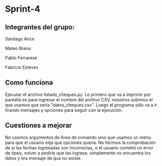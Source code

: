 # Sprint-4

## Integrantes del grupo:

Santiago Ance

Mateo Brena

Pablo Ferrarese

Fabricio Esteves


## Como funciona
Ejecutar el archivo listado_cheques.py. 
Lo primero que va a imprimir por pantalla es para ingresar el nombre del archivo CSV, nosotros subimos el que usamos que sería "datos_cheques.csv". 
Luego el programa sólo va a ir tirando mensajes y opciones para seguir con la ejecución.


## Cuestiones a mejorar
No usamos argumentos de línea de comando sino que usamos un menú para que el usuario elija que opciones quería.
No hicimos la comprobación de si las fechas ingresadas son incorrectas, o el usuario cometió un error de tipeo, volver a pedirle que las ingrese, simplemente no encuentra los datos y tira mensaje de que no existe.
